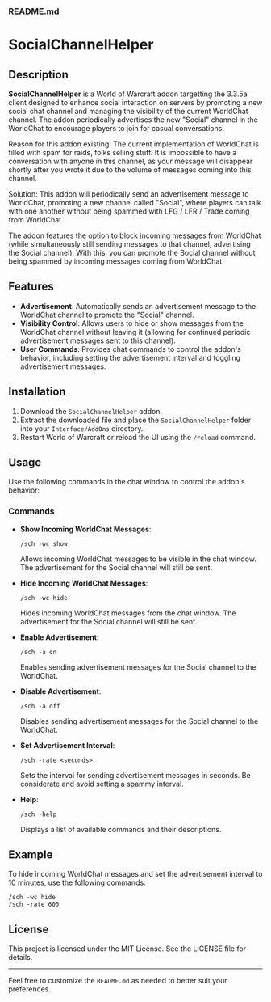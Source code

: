 ### README.md

# SocialChannelHelper

## Description
**SocialChannelHelper** is a World of Warcraft addon targetting the 3.3.5a client designed to enhance social interaction on servers by promoting a new social chat channel and managing the visibility of the current WorldChat channel. The addon periodically advertises the new "Social" channel in the WorldChat to encourage players to join for casual conversations.

Reason for this addon existing: The current implementation of WorldChat is filled with spam for raids, folks selling stuff. It is impossible to have a conversation with anyone in this channel, as your message will disappear shortly after you wrote it due to the volume of messages coming into this channel. 

Solution: This addon will periodically send an advertisement message to WorldChat, promoting a new channel called "Social", where players can talk with one another without being spammed with LFG / LFR / Trade coming from WorldChat. 

The addon features the option to block incoming messages from WorldChat (while simultaneously still sending messages to that channel, advertising the Social channel). With this, you can promote the Social channel without being spammed by incoming messages coming from WorldChat. 

## Features
- **Advertisement**: Automatically sends an advertisement message to the WorldChat channel to promote the "Social" channel.
- **Visibility Control**: Allows users to hide or show messages from the WorldChat channel without leaving it (allowing for continued periodic advertisement messages sent to this channel).
- **User Commands**: Provides chat commands to control the addon's behavior, including setting the advertisement interval and toggling advertisement messages.

## Installation
1. Download the `SocialChannelHelper` addon.
2. Extract the downloaded file and place the `SocialChannelHelper` folder into your `Interface/AddOns` directory.
3. Restart World of Warcraft or reload the UI using the `/reload` command.

## Usage
Use the following commands in the chat window to control the addon's behavior:

### Commands
- **Show Incoming WorldChat Messages**:
  ```
  /sch -wc show
  ```
  Allows incoming WorldChat messages to be visible in the chat window. The advertisement for the Social channel will still be sent.

- **Hide Incoming WorldChat Messages**:
  ```
  /sch -wc hide
  ```
  Hides incoming WorldChat messages from the chat window. The advertisement for the Social channel will still be sent.

- **Enable Advertisement**:
  ```
  /sch -a on
  ```
  Enables sending advertisement messages for the Social channel to the WorldChat.

- **Disable Advertisement**:
  ```
  /sch -a off
  ```
  Disables sending advertisement messages for the Social channel to the WorldChat.

- **Set Advertisement Interval**:
  ```
  /sch -rate <seconds>
  ```
  Sets the interval for sending advertisement messages in seconds. Be considerate and avoid setting a spammy interval.

- **Help**:
  ```
  /sch -help
  ```
  Displays a list of available commands and their descriptions.

## Example
To hide incoming WorldChat messages and set the advertisement interval to 10 minutes, use the following commands:
```
/sch -wc hide
/sch -rate 600
```

## License
This project is licensed under the MIT License. See the LICENSE file for details.

---

Feel free to customize the `README.md` as needed to better suit your preferences.